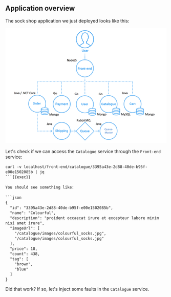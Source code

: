 ## Application overview

The sock shop application we just deployed looks like this:

![Architecture diagram](https://raw.githubusercontent.com/grafana/xk6-disruptor-demo/main/images/architecture.png)

Let's check if we can access the `Catalogue` service through the `Front-end` service:

```
curl -v localhost/front-end/catalogue/3395a43e-2d88-40de-b95f-e00e1502085b | jq
```{{exec}}

You should see something like:

```json
{
  "id": "3395a43e-2d88-40de-b95f-e00e1502085b",
  "name": "Colourful",
  "description": "proident occaecat irure et excepteur labore minim nisi amet irure",
  "imageUrl": [
    "/catalogue/images/colourful_socks.jpg",
    "/catalogue/images/colourful_socks.jpg"
  ],
  "price": 18,
  "count": 438,
  "tag": [
    "brown",
    "blue"
  ]
}
```

Did that work? If so, let's inject some faults in the `Catalogue` service.
